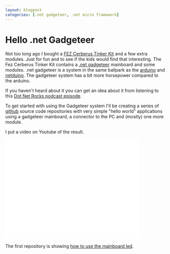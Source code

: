 ```yaml
---
layout: blogpost
categories: [.net gadgeteer, .net micro framework]
---
```


Hello .net Gadgeteer
====================

Not too long ago I bought a [FEZ Cerberus Tinker Kit](https://www.ghielectronics.com/catalog/product/455) and a few extra modules. Just for fun and to see if the kids would find that interesting. The Fez Cerberus Tinker Kit contains a [.net gadgeteer](https://en.wikipedia.org/wiki/.NET_Gadgeteer) mainboard and some modules. .net gadgeteer is a system in the same ballpark as the [arduino](http://www.arduino.cc/) and [netduino](http://netduino.com/). The gadgeteer system has a bit more horsepower compared to the arduino.

If you haven't heard about it you can get an idea about it from listening to this [Dot Net Rocks podcast episode](http://www.dotnetrocks.com/default.aspx?showNum=888).

To get started with using the Gadgeteer system I'll be creating a series of [github](https://github.com) source code repositories with very simple "hello world" applications using a gadgeteer mainboard, a connector to the PC and (mostly) one more module.

I put a video on Youtube of the result.

<iframe width="420" height="315" src="//www.youtube.com/embed/N9JHj3aMxAk" frameborder="0" allowfullscreen></iframe> 

The first repository is showing [how to use the mainboard led](https://github.com/steenhulthin/HelloFezCerberus#hellofezcerberus).